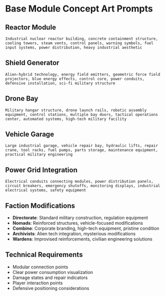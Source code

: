 # Base Module Concept Art Prompts

## Reactor Module
```
Industrial nuclear reactor building, concrete containment structure, cooling towers, steam vents, control panels, warning symbols, fuel input systems, power distribution, heavy industrial aesthetic
```

## Shield Generator
```
Alien-hybrid technology, energy field emitters, geometric force field projectors, blue energy effects, control core, power conduits, defensive installation, sci-fi military structure
```

## Drone Bay
```
Military hangar structure, drone launch rails, robotic assembly equipment, control stations, multiple bay doors, tactical operations center, automated systems, high-tech military facility
```

## Vehicle Garage
```
Large industrial garage, vehicle repair bay, hydraulic lifts, repair crane, tool racks, fuel pumps, parts storage, maintenance equipment, practical military engineering
```

## Power Grid Integration
```
Electrical conduits connecting modules, power distribution panels, circuit breakers, emergency shutoffs, monitoring displays, industrial electrical systems, safety equipment
```

## Faction Modifications
- **Directorate**: Standard military construction, regulation equipment
- **Nomads**: Reinforced structures, vehicle-focused modifications
- **Combine**: Corporate branding, high-tech equipment, pristine condition
- **Archivists**: Alien tech integration, mysterious modifications
- **Wardens**: Improvised reinforcements, civilian engineering solutions

## Technical Requirements
- Modular connection points
- Clear power consumption visualization  
- Damage states and repair indicators
- Player interaction points
- Defensive positioning considerations